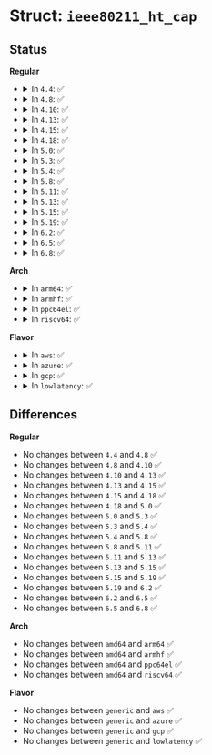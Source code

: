 # Struct: <code>ieee80211_ht_cap</code>

## Status
<b>Regular</b>
<ul>
<li>
<details>
<summary>In <code>4.4</code>: ✅</summary>

```c
struct ieee80211_ht_cap {
    __le16 cap_info;
    u8 ampdu_params_info;
    struct ieee80211_mcs_info mcs;
    __le16 extended_ht_cap_info;
    __le32 tx_BF_cap_info;
    u8 antenna_selection_info;
};
```
</details>
</li>
<li>
<details>
<summary>In <code>4.8</code>: ✅</summary>

```c
struct ieee80211_ht_cap {
    __le16 cap_info;
    u8 ampdu_params_info;
    struct ieee80211_mcs_info mcs;
    __le16 extended_ht_cap_info;
    __le32 tx_BF_cap_info;
    u8 antenna_selection_info;
};
```
</details>
</li>
<li>
<details>
<summary>In <code>4.10</code>: ✅</summary>

```c
struct ieee80211_ht_cap {
    __le16 cap_info;
    u8 ampdu_params_info;
    struct ieee80211_mcs_info mcs;
    __le16 extended_ht_cap_info;
    __le32 tx_BF_cap_info;
    u8 antenna_selection_info;
};
```
</details>
</li>
<li>
<details>
<summary>In <code>4.13</code>: ✅</summary>

```c
struct ieee80211_ht_cap {
    __le16 cap_info;
    u8 ampdu_params_info;
    struct ieee80211_mcs_info mcs;
    __le16 extended_ht_cap_info;
    __le32 tx_BF_cap_info;
    u8 antenna_selection_info;
};
```
</details>
</li>
<li>
<details>
<summary>In <code>4.15</code>: ✅</summary>

```c
struct ieee80211_ht_cap {
    __le16 cap_info;
    u8 ampdu_params_info;
    struct ieee80211_mcs_info mcs;
    __le16 extended_ht_cap_info;
    __le32 tx_BF_cap_info;
    u8 antenna_selection_info;
};
```
</details>
</li>
<li>
<details>
<summary>In <code>4.18</code>: ✅</summary>

```c
struct ieee80211_ht_cap {
    __le16 cap_info;
    u8 ampdu_params_info;
    struct ieee80211_mcs_info mcs;
    __le16 extended_ht_cap_info;
    __le32 tx_BF_cap_info;
    u8 antenna_selection_info;
};
```
</details>
</li>
<li>
<details>
<summary>In <code>5.0</code>: ✅</summary>

```c
struct ieee80211_ht_cap {
    __le16 cap_info;
    u8 ampdu_params_info;
    struct ieee80211_mcs_info mcs;
    __le16 extended_ht_cap_info;
    __le32 tx_BF_cap_info;
    u8 antenna_selection_info;
};
```
</details>
</li>
<li>
<details>
<summary>In <code>5.3</code>: ✅</summary>

```c
struct ieee80211_ht_cap {
    __le16 cap_info;
    u8 ampdu_params_info;
    struct ieee80211_mcs_info mcs;
    __le16 extended_ht_cap_info;
    __le32 tx_BF_cap_info;
    u8 antenna_selection_info;
};
```
</details>
</li>
<li>
<details>
<summary>In <code>5.4</code>: ✅</summary>

```c
struct ieee80211_ht_cap {
    __le16 cap_info;
    u8 ampdu_params_info;
    struct ieee80211_mcs_info mcs;
    __le16 extended_ht_cap_info;
    __le32 tx_BF_cap_info;
    u8 antenna_selection_info;
};
```
</details>
</li>
<li>
<details>
<summary>In <code>5.8</code>: ✅</summary>

```c
struct ieee80211_ht_cap {
    __le16 cap_info;
    u8 ampdu_params_info;
    struct ieee80211_mcs_info mcs;
    __le16 extended_ht_cap_info;
    __le32 tx_BF_cap_info;
    u8 antenna_selection_info;
};
```
</details>
</li>
<li>
<details>
<summary>In <code>5.11</code>: ✅</summary>

```c
struct ieee80211_ht_cap {
    __le16 cap_info;
    u8 ampdu_params_info;
    struct ieee80211_mcs_info mcs;
    __le16 extended_ht_cap_info;
    __le32 tx_BF_cap_info;
    u8 antenna_selection_info;
};
```
</details>
</li>
<li>
<details>
<summary>In <code>5.13</code>: ✅</summary>

```c
struct ieee80211_ht_cap {
    __le16 cap_info;
    u8 ampdu_params_info;
    struct ieee80211_mcs_info mcs;
    __le16 extended_ht_cap_info;
    __le32 tx_BF_cap_info;
    u8 antenna_selection_info;
};
```
</details>
</li>
<li>
<details>
<summary>In <code>5.15</code>: ✅</summary>

```c
struct ieee80211_ht_cap {
    __le16 cap_info;
    u8 ampdu_params_info;
    struct ieee80211_mcs_info mcs;
    __le16 extended_ht_cap_info;
    __le32 tx_BF_cap_info;
    u8 antenna_selection_info;
};
```
</details>
</li>
<li>
<details>
<summary>In <code>5.19</code>: ✅</summary>

```c
struct ieee80211_ht_cap {
    __le16 cap_info;
    u8 ampdu_params_info;
    struct ieee80211_mcs_info mcs;
    __le16 extended_ht_cap_info;
    __le32 tx_BF_cap_info;
    u8 antenna_selection_info;
};
```
</details>
</li>
<li>
<details>
<summary>In <code>6.2</code>: ✅</summary>

```c
struct ieee80211_ht_cap {
    __le16 cap_info;
    u8 ampdu_params_info;
    struct ieee80211_mcs_info mcs;
    __le16 extended_ht_cap_info;
    __le32 tx_BF_cap_info;
    u8 antenna_selection_info;
};
```
</details>
</li>
<li>
<details>
<summary>In <code>6.5</code>: ✅</summary>

```c
struct ieee80211_ht_cap {
    __le16 cap_info;
    u8 ampdu_params_info;
    struct ieee80211_mcs_info mcs;
    __le16 extended_ht_cap_info;
    __le32 tx_BF_cap_info;
    u8 antenna_selection_info;
};
```
</details>
</li>
<li>
<details>
<summary>In <code>6.8</code>: ✅</summary>

```c
struct ieee80211_ht_cap {
    __le16 cap_info;
    u8 ampdu_params_info;
    struct ieee80211_mcs_info mcs;
    __le16 extended_ht_cap_info;
    __le32 tx_BF_cap_info;
    u8 antenna_selection_info;
};
```
</details>
</li>
</ul>
<b>Arch</b>
<ul>
<li>
<details>
<summary>In <code>arm64</code>: ✅</summary>

```c
struct ieee80211_ht_cap {
    __le16 cap_info;
    u8 ampdu_params_info;
    struct ieee80211_mcs_info mcs;
    __le16 extended_ht_cap_info;
    __le32 tx_BF_cap_info;
    u8 antenna_selection_info;
};
```
</details>
</li>
<li>
<details>
<summary>In <code>armhf</code>: ✅</summary>

```c
struct ieee80211_ht_cap {
    __le16 cap_info;
    u8 ampdu_params_info;
    struct ieee80211_mcs_info mcs;
    __le16 extended_ht_cap_info;
    __le32 tx_BF_cap_info;
    u8 antenna_selection_info;
};
```
</details>
</li>
<li>
<details>
<summary>In <code>ppc64el</code>: ✅</summary>

```c
struct ieee80211_ht_cap {
    __le16 cap_info;
    u8 ampdu_params_info;
    struct ieee80211_mcs_info mcs;
    __le16 extended_ht_cap_info;
    __le32 tx_BF_cap_info;
    u8 antenna_selection_info;
};
```
</details>
</li>
<li>
<details>
<summary>In <code>riscv64</code>: ✅</summary>

```c
struct ieee80211_ht_cap {
    __le16 cap_info;
    u8 ampdu_params_info;
    struct ieee80211_mcs_info mcs;
    __le16 extended_ht_cap_info;
    __le32 tx_BF_cap_info;
    u8 antenna_selection_info;
};
```
</details>
</li>
</ul>
<b>Flavor</b>
<ul>
<li>
<details>
<summary>In <code>aws</code>: ✅</summary>

```c
struct ieee80211_ht_cap {
    __le16 cap_info;
    u8 ampdu_params_info;
    struct ieee80211_mcs_info mcs;
    __le16 extended_ht_cap_info;
    __le32 tx_BF_cap_info;
    u8 antenna_selection_info;
};
```
</details>
</li>
<li>
<details>
<summary>In <code>azure</code>: ✅</summary>

```c
struct ieee80211_ht_cap {
    __le16 cap_info;
    u8 ampdu_params_info;
    struct ieee80211_mcs_info mcs;
    __le16 extended_ht_cap_info;
    __le32 tx_BF_cap_info;
    u8 antenna_selection_info;
};
```
</details>
</li>
<li>
<details>
<summary>In <code>gcp</code>: ✅</summary>

```c
struct ieee80211_ht_cap {
    __le16 cap_info;
    u8 ampdu_params_info;
    struct ieee80211_mcs_info mcs;
    __le16 extended_ht_cap_info;
    __le32 tx_BF_cap_info;
    u8 antenna_selection_info;
};
```
</details>
</li>
<li>
<details>
<summary>In <code>lowlatency</code>: ✅</summary>

```c
struct ieee80211_ht_cap {
    __le16 cap_info;
    u8 ampdu_params_info;
    struct ieee80211_mcs_info mcs;
    __le16 extended_ht_cap_info;
    __le32 tx_BF_cap_info;
    u8 antenna_selection_info;
};
```
</details>
</li>
</ul>

## Differences
<b>Regular</b>
<ul>
<li>
No changes between <code>4.4</code> and <code>4.8</code> ✅
</li>
<li>
No changes between <code>4.8</code> and <code>4.10</code> ✅
</li>
<li>
No changes between <code>4.10</code> and <code>4.13</code> ✅
</li>
<li>
No changes between <code>4.13</code> and <code>4.15</code> ✅
</li>
<li>
No changes between <code>4.15</code> and <code>4.18</code> ✅
</li>
<li>
No changes between <code>4.18</code> and <code>5.0</code> ✅
</li>
<li>
No changes between <code>5.0</code> and <code>5.3</code> ✅
</li>
<li>
No changes between <code>5.3</code> and <code>5.4</code> ✅
</li>
<li>
No changes between <code>5.4</code> and <code>5.8</code> ✅
</li>
<li>
No changes between <code>5.8</code> and <code>5.11</code> ✅
</li>
<li>
No changes between <code>5.11</code> and <code>5.13</code> ✅
</li>
<li>
No changes between <code>5.13</code> and <code>5.15</code> ✅
</li>
<li>
No changes between <code>5.15</code> and <code>5.19</code> ✅
</li>
<li>
No changes between <code>5.19</code> and <code>6.2</code> ✅
</li>
<li>
No changes between <code>6.2</code> and <code>6.5</code> ✅
</li>
<li>
No changes between <code>6.5</code> and <code>6.8</code> ✅
</li>
</ul>
<b>Arch</b>
<ul>
<li>
No changes between <code>amd64</code> and <code>arm64</code> ✅
</li>
<li>
No changes between <code>amd64</code> and <code>armhf</code> ✅
</li>
<li>
No changes between <code>amd64</code> and <code>ppc64el</code> ✅
</li>
<li>
No changes between <code>amd64</code> and <code>riscv64</code> ✅
</li>
</ul>
<b>Flavor</b>
<ul>
<li>
No changes between <code>generic</code> and <code>aws</code> ✅
</li>
<li>
No changes between <code>generic</code> and <code>azure</code> ✅
</li>
<li>
No changes between <code>generic</code> and <code>gcp</code> ✅
</li>
<li>
No changes between <code>generic</code> and <code>lowlatency</code> ✅
</li>
</ul>
